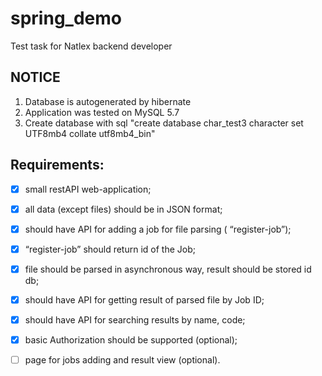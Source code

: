 # spring_demo
Test task for Natlex backend developer
## NOTICE
1.  Database is autogenerated by hibernate
2.  Application was tested on MySQL 5.7
3.  Create database with sql "create database char_test3 character set UTF8mb4 collate utf8mb4_bin"

## Requirements:
- [x] small restAPI web-application;
- [x] all data (except files) should be in JSON format;
- [x] should have API for adding a job for file parsing ( “register-job”);
- [x] “register-job” should return id of the Job;
- [x] file should be parsed in asynchronous way, result should be stored id db;
- [x] should have API for getting result of parsed file by Job ID;
- [x] should have API for searching results by name, code;
- [x] basic Authorization should be supported (optional);
- [ ] page for jobs adding and result view (optional).

